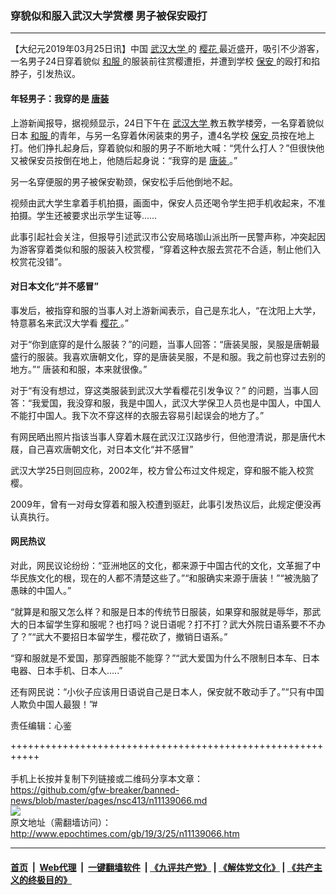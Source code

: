 ### 穿貌似和服入武汉大学赏樱 男子被保安殴打
------------------------

<p>
 【大纪元2019年03月25日讯】中国
 <a href="http://www.epochtimes.com/gb/tag/%E6%AD%A6%E6%B1%89%E5%A4%A7%E5%AD%A6.html">
  武汉大学
 </a>
 的
 <a href="http://www.epochtimes.com/gb/tag/%E6%A8%B1%E8%8A%B1.html">
  樱花
 </a>
 最近盛开，吸引不少游客，一名男子24日穿着貌似
 <a href="http://www.epochtimes.com/gb/tag/%E5%92%8C%E6%9C%8D.html">
  和服
 </a>
 的服装前往赏樱遭拒，并遭到学校
 <a href="http://www.epochtimes.com/gb/tag/%E4%BF%9D%E5%AE%89.html">
  保安
 </a>
 的殴打和掐脖子，引发热议。
</p>
<h4>
 年轻男子：我穿的是
 <a href="http://www.epochtimes.com/gb/tag/%E5%94%90%E8%A3%85.html">
  唐装
 </a>
</h4>
<p>
 上游新闻报导，据视频显示，24日下午在
 <a href="http://www.epochtimes.com/gb/tag/%E6%AD%A6%E6%B1%89%E5%A4%A7%E5%AD%A6.html">
  武汉大学
 </a>
 教五教学楼旁，一名穿着貌似日本
 <a href="http://www.epochtimes.com/gb/tag/%E5%92%8C%E6%9C%8D.html">
  和服
 </a>
 的青年，与另一名穿着休闲装束的男子，遭4名学校
 <a href="http://www.epochtimes.com/gb/tag/%E4%BF%9D%E5%AE%89.html">
  保安
 </a>
 员按在地上打。他们挣扎起身后，穿着貌似和服的男子不断地大喊：“凭什么打人？”但很快他又被保安员按倒在地上，他随后起身说：“我穿的是
 <a href="http://www.epochtimes.com/gb/tag/%E5%94%90%E8%A3%85.html">
  唐装
 </a>
 。”
</p>
<p>
 另一名穿便服的男子被保安勒颈，保安松手后他倒地不起。
</p>
<p>
 视频由武大学生拿着手机拍摄，画面中，保安人员还喝令学生把手机收起来，不准拍摄。学生还被要求出示学生证等……
 <br/>
</p>
<p>
 此事引起社会关注，但报导引述武汉市公安局珞珈山派出所一民警声称，冲突起因为游客穿着类似和服的服装入校赏樱，“穿着这种衣服去赏花不合适，制止他们入校赏花没错”。
</p>
<h4>
 对日本文化“并不感冒”
</h4>
<p>
 事发后，被指穿和服的当事人对上游新闻表示，自己是东北人，“在沈阳上大学，特意慕名来武汉大学看
 <a href="http://www.epochtimes.com/gb/tag/%E6%A8%B1%E8%8A%B1.html">
  樱花
 </a>
 。”
</p>
<p>
 对于“你到底穿的是什么服装？”的问题，当事人回答：“唐装吴服，吴服是唐朝最盛行的服装。我喜欢唐朝文化，穿的是唐装吴服，不是和服。我之前也穿过去别的地方。”“ 唐装和和服，本来就很像。”
</p>
<p>
 对于“有没有想过，穿这类服装到武汉大学看樱花引发争议？” 的问题，当事人回答：“我爱国，我没穿和服，我是中国人，武汉大学保卫人员也是中国人，中国人不能打中国人。我下次不穿这样的衣服去容易引起误会的地方了。”
</p>
<p>
 有网民晒出照片指该当事人穿着木屐在武汉江汉路步行，但他澄清说，那是唐代木屐，自己喜欢唐朝文化，对日本文化“并不感冒”
</p>
<p>
 武汉大学25日则回应称，2002年，校方曾公布过文件规定，穿和服不能入校赏樱。
</p>
<p>
 2009年，曾有一对母女穿着和服入校遭到驱赶，此事引发热议后，此规定便没再认真执行。
</p>
<h4>
 网民热议
</h4>
<p>
 对此，网民议论纷纷：“亚洲地区的文化，都来源于中国古代的文化，文革掘了中华民族文化的根，现在的人都不清楚这些了。”“和服确实来源于唐装！”“被洗脑了愚昧的中国人。”
</p>
<p>
 “就算是和服又怎么样？和服是日本的传统节日服装，如果穿和服就是辱华，那武大的日本留学生穿和服呢？也打吗？说日语呢？打不打？武大外院日语系要不不办了？”“武大不要招日本留学生，樱花砍了，撤销日语系。”
</p>
<p>
 “穿和服就是不爱国，那穿西服能不能穿？”“武大爱国为什么不限制日本车、日本电器、日本手机、日本人…..”
</p>
<p>
 还有网民说：“小伙子应该用日语说自己是日本人，保安就不敢动手了。”“只有中国人欺负中国人最狠！”#
</p>
<p>
 责任编辑：心鉴
</p>

+++++++++++++++++++++++++++++++++++++++++++++++++++++++++++<br/><br/>
手机上长按并复制下列链接或二维码分享本文章：<br/>
https://github.com/gfw-breaker/banned-news/blob/master/pages/nsc413/n11139066.md <br/>
<a href='https://github.com/gfw-breaker/banned-news/blob/master/pages/nsc413/n11139066.md'><img src='https://github.com/gfw-breaker/banned-news/blob/master/pages/nsc413/n11139066.md.png'/></a> <br/>
原文地址（需翻墙访问）：http://www.epochtimes.com/gb/19/3/25/n11139066.htm


------------------------
#### [首页](https://github.com/gfw-breaker/banned-news/blob/master/README.md) &nbsp;|&nbsp; [Web代理](https://github.com/labour-camp/helloworld) &nbsp;|&nbsp; [一键翻墙软件](https://github.com/gfw-breaker/nogfw/blob/master/README.md) &nbsp;| [《九评共产党》](https://github.com/gfw-breaker/9ping.md/blob/master/README.md#九评之一评共产党是什么) | [《解体党文化》](https://github.com/gfw-breaker/jtdwh.md/blob/master/README.md) | [《共产主义的终极目的》](https://github.com/gfw-breaker/gczydzjmd.md/blob/master/README.md)

